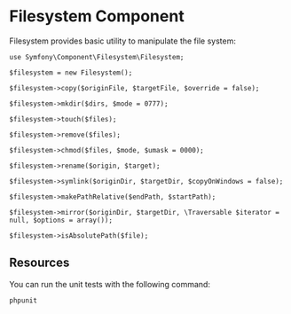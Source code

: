 Filesystem Component
====================

Filesystem provides basic utility to manipulate the file system:

    use Symfony\Component\Filesystem\Filesystem;

    $filesystem = new Filesystem();

    $filesystem->copy($originFile, $targetFile, $override = false);

    $filesystem->mkdir($dirs, $mode = 0777);

    $filesystem->touch($files);

    $filesystem->remove($files);

    $filesystem->chmod($files, $mode, $umask = 0000);

    $filesystem->rename($origin, $target);

    $filesystem->symlink($originDir, $targetDir, $copyOnWindows = false);

    $filesystem->makePathRelative($endPath, $startPath);

    $filesystem->mirror($originDir, $targetDir, \Traversable $iterator = null, $options = array());

    $filesystem->isAbsolutePath($file);

Resources
---------

You can run the unit tests with the following command:

    phpunit
